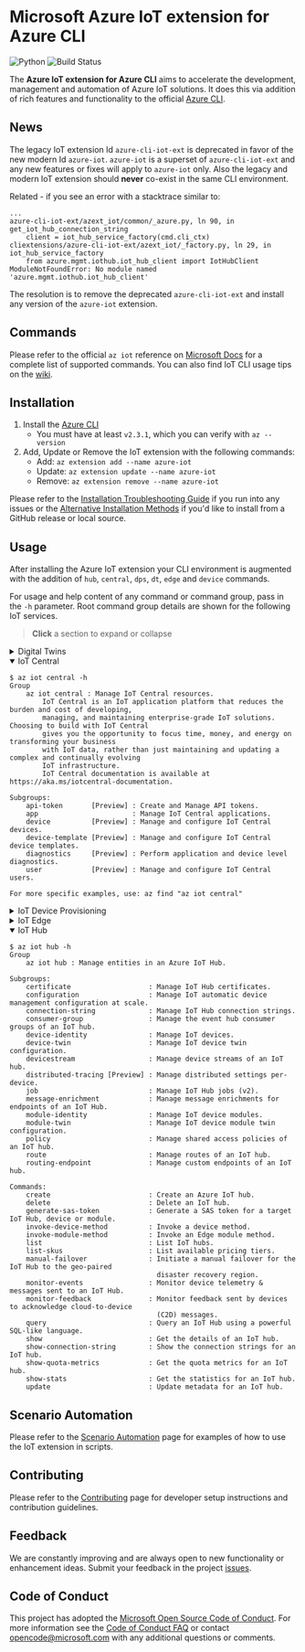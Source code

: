 # Microsoft Azure IoT extension for Azure CLI

![Python](https://img.shields.io/pypi/pyversions/azure-cli.svg?maxAge=2592000)
![Build Status](https://dev.azure.com/azureiotdevxp/aziotcli/_apis/build/status/Merge%20-%20Azure.azure-iot-cli-extension?branchName=dev)

The **Azure IoT extension for Azure CLI** aims to accelerate the development, management and automation of Azure IoT solutions. It does this via addition of rich features and functionality to the official [Azure CLI](https://docs.microsoft.com/en-us/cli/azure).

## News

The legacy IoT extension Id `azure-cli-iot-ext` is deprecated in favor of the new modern Id `azure-iot`. `azure-iot` is a superset of `azure-cli-iot-ext` and any new features or fixes will apply to `azure-iot` only. Also the legacy and modern IoT extension should **never** co-exist in the same CLI environment.

Related - if you see an error with a stacktrace similar to:
```
...
azure-cli-iot-ext/azext_iot/common/_azure.py, ln 90, in get_iot_hub_connection_string
    client = iot_hub_service_factory(cmd.cli_ctx)
cliextensions/azure-cli-iot-ext/azext_iot/_factory.py, ln 29, in iot_hub_service_factory
    from azure.mgmt.iothub.iot_hub_client import IotHubClient
ModuleNotFoundError: No module named 'azure.mgmt.iothub.iot_hub_client'
```

The resolution is to remove the deprecated `azure-cli-iot-ext` and install any version of the `azure-iot` extension.

## Commands

Please refer to the official `az iot` reference on [Microsoft Docs](https://docs.microsoft.com/en-us/cli/azure/ext/azure-iot/iot?view=azure-cli-latest) for a complete list of supported commands.  You can also find IoT CLI usage tips on the [wiki](https://github.com/Azure/azure-iot-cli-extension/wiki/Tips).

## Installation

1. Install the [Azure CLI](https://docs.microsoft.com/en-us/cli/azure/install-azure-cli)
    - You must have at least `v2.3.1`, which you can verify with `az --version`
1. Add, Update or Remove the IoT extension with the following commands:
    - Add: `az extension add --name azure-iot`
    - Update: `az extension update --name azure-iot`
    - Remove: `az extension remove --name azure-iot`

Please refer to the [Installation Troubleshooting Guide](docs/install-help.md) if you run into any issues or the [Alternative Installation Methods](docs/alt-install-methods.md) if you'd like to install from a GitHub release or local source.

## Usage

After installing the Azure IoT extension your CLI environment is augmented with the addition of `hub`, `central`, `dps`, `dt`, `edge` and `device` commands.

For usage and help content of any command or command group, pass in the `-h` parameter. Root command group details are shown for the following IoT services.

> **Click** a section to expand or collapse

<details>
  <summary>Digital Twins</summary>

```
$ az dt -h
Group
    az dt : Manage Azure Digital Twins solutions & infrastructure.
        This command group is in preview. It may be changed/removed in a future release.
Subgroups:
    endpoint        : Manage and configure Digital Twins instance endpoints.
    model           : Manage DTDL models and definitions on a Digital Twins instance.
    role-assignment : Manage RBAC role assignments for a Digital Twins instance.
    route           : Manage and configure event routes.
    twin            : Manage and configure the digital twins of a Digital Twins instance.

Commands:
    create          : Create a new Digital Twins instance.
    delete          : Delete an existing Digital Twins instance.
    list            : List the collection of Digital Twins instances by subscription or resource
                      group.
    show            : Show an existing Digital Twins instance.
```
</details>

<details open>
  <summary>IoT Central</summary>

```
$ az iot central -h
Group
    az iot central : Manage IoT Central resources.
        IoT Central is an IoT application platform that reduces the burden and cost of developing,
        managing, and maintaining enterprise-grade IoT solutions. Choosing to build with IoT Central
        gives you the opportunity to focus time, money, and energy on transforming your business
        with IoT data, rather than just maintaining and updating a complex and continually evolving
        IoT infrastructure.
        IoT Central documentation is available at https://aka.ms/iotcentral-documentation.

Subgroups:
    api-token       [Preview] : Create and Manage API tokens.
    app                       : Manage IoT Central applications.
    device          [Preview] : Manage and configure IoT Central devices.
    device-template [Preview] : Manage and configure IoT Central device templates.
    diagnostics     [Preview] : Perform application and device level diagnostics.
    user            [Preview] : Manage and configure IoT Central users.

For more specific examples, use: az find "az iot central"
```
</details>

<details>
  <summary>IoT Device Provisioning</summary>

```
$ az iot dps -h
Group
    az iot dps : Manage entities in an Azure IoT Hub Device Provisioning Service. Augmented with the
    IoT extension.

Subgroups:
    access-policy    : Manage Azure IoT Hub Device Provisioning Service access policies.
    certificate      : Manage Azure IoT Hub Device Provisioning Service certificates.
    enrollment       : Manage enrollments in an Azure IoT Hub Device Provisioning Service.
    enrollment-group : Manage Azure IoT Hub Device Provisioning Service.
    linked-hub       : Manage Azure IoT Hub Device Provisioning Service linked IoT hubs.
    registration     : Manage Azure IoT Hub Device Provisioning Service registrations.

Commands:
    create           : Create an Azure IoT Hub device provisioning service.
    delete           : Delete an Azure IoT Hub device provisioning service.
    list             : List Azure IoT Hub device provisioning services.
    show             : Get the details of an Azure IoT Hub device provisioning service.
    update           : Update an Azure IoT Hub device provisioning service.
```
</details>

<details>
  <summary>IoT Edge</summary>

```
$ az iot edge -h
Group
    az iot edge : Manage IoT solutions on the Edge.

Subgroups:
    deployment  : Manage IoT Edge deployments at scale.

Commands:
    set-modules : Set edge modules on a single device.
```
</details>

<details open>
  <summary>IoT Hub</summary>

```
$ az iot hub -h
Group
    az iot hub : Manage entities in an Azure IoT Hub.

Subgroups:
    certificate                   : Manage IoT Hub certificates.
    configuration                 : Manage IoT automatic device management configuration at scale.
    connection-string             : Manage IoT Hub connection strings.
    consumer-group                : Manage the event hub consumer groups of an IoT hub.
    device-identity               : Manage IoT devices.
    device-twin                   : Manage IoT device twin configuration.
    devicestream                  : Manage device streams of an IoT hub.
    distributed-tracing [Preview] : Manage distributed settings per-device.
    job                           : Manage IoT Hub jobs (v2).
    message-enrichment            : Manage message enrichments for endpoints of an IoT Hub.
    module-identity               : Manage IoT device modules.
    module-twin                   : Manage IoT device module twin configuration.
    policy                        : Manage shared access policies of an IoT hub.
    route                         : Manage routes of an IoT hub.
    routing-endpoint              : Manage custom endpoints of an IoT hub.

Commands:
    create                        : Create an Azure IoT hub.
    delete                        : Delete an IoT hub.
    generate-sas-token            : Generate a SAS token for a target IoT Hub, device or module.
    invoke-device-method          : Invoke a device method.
    invoke-module-method          : Invoke an Edge module method.
    list                          : List IoT hubs.
    list-skus                     : List available pricing tiers.
    manual-failover               : Initiate a manual failover for the IoT Hub to the geo-paired
                                    disaster recovery region.
    monitor-events                : Monitor device telemetry & messages sent to an IoT Hub.
    monitor-feedback              : Monitor feedback sent by devices to acknowledge cloud-to-device
                                    (C2D) messages.
    query                         : Query an IoT Hub using a powerful SQL-like language.
    show                          : Get the details of an IoT hub.
    show-connection-string        : Show the connection strings for an IoT hub.
    show-quota-metrics            : Get the quota metrics for an IoT hub.
    show-stats                    : Get the statistics for an IoT hub.
    update                        : Update metadata for an IoT hub.
```
</details>

## Scenario Automation

Please refer to the [Scenario Automation](docs/scenario-automation.md) page for examples of how to use the IoT extension in scripts.

## Contributing

Please refer to the [Contributing](CONTRIBUTING.md) page for developer setup instructions and contribution guidelines.

## Feedback

We are constantly improving and are always open to new functionality or enhancement ideas. Submit your feedback in the project [issues](https://github.com/Azure/azure-iot-cli-extension/issues).

## Code of Conduct

This project has adopted the [Microsoft Open Source Code of Conduct](https://opensource.microsoft.com/codeofconduct/).
For more information see the [Code of Conduct FAQ](https://opensource.microsoft.com/codeofconduct/faq/) or
contact [opencode@microsoft.com](mailto:opencode@microsoft.com) with any additional questions or comments.
